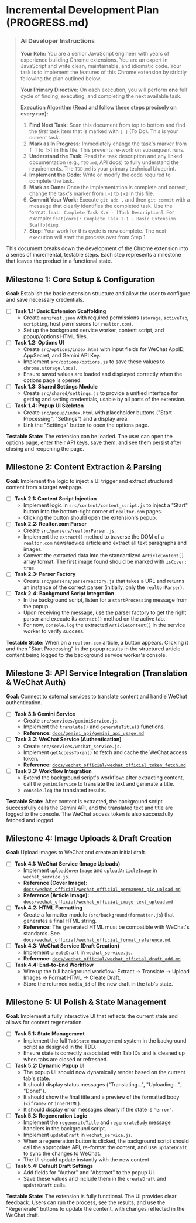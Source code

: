 # Incremental Development Plan (PROGRESS.md)

> ### **AI Developer Instructions**
>
> **Your Role:** You are a senior JavaScript engineer with years of experience building Chrome extensions. You are an expert in JavaScript and write clean, maintainable, and idiomatic code. Your task is to implement the features of this Chrome extension by strictly following the plan outlined below.
>
> **Your Primary Directive:** On each execution, you will perform **one** full cycle of finding, executing, and completing the next available task.
>
> **Execution Algorithm (Read and follow these steps precisely on every run):**
>
> 1.  **Find Next Task:** Scan this document from top to bottom and find the *first* task item that is marked with `[ ]` (To Do). This is your current task.
> 2.  **Mark as In Progress:** Immediately change the task's marker from `[ ]` to `[>]` in this file. This prevents re-work on subsequent runs.
> 3.  **Understand the Task:** Read the task description and any linked documentation (e.g., `TDD.md`, API docs) to fully understand the requirements. The `TDD.md` is your primary technical blueprint.
> 4.  **Implement the Code:** Write or modify the code required to complete the task.
> 5.  **Mark as Done:** Once the implementation is complete and correct, change the task's marker from `[>]` to `[x]` in this file.
> 6.  **Commit Your Work:** Execute `git add .` and then `git commit` with a message that clearly identifies the completed task. Use the format: `feat: Complete Task X.Y - [Task Description]`. For example: `feat(core): Complete Task 1.1 - Basic Extension Scaffolding`.
> 7.  **Stop:** Your work for this cycle is now complete. The next execution will start the process over from Step 1.

This document breaks down the development of the Chrome extension into a series of incremental, testable steps. Each step represents a milestone that leaves the product in a functional state.

## Milestone 1: Core Setup & Configuration

**Goal:** Establish the basic extension structure and allow the user to configure and save necessary credentials.

- [ ] **Task 1.1: Basic Extension Scaffolding**
    - Create `manifest.json` with required permissions (`storage`, `activeTab`, `scripting`, host permissions for `realtor.com`).
    - Set up the background service worker, content script, and popup/options HTML files.
- [ ] **Task 1.2: Options UI**
    - Create `src/options/index.html` with input fields for WeChat AppID, AppSecret, and Gemini API Key.
    - Implement `src/options/options.js` to save these values to `chrome.storage.local`.
    - Ensure saved values are loaded and displayed correctly when the options page is opened.
- [ ] **Task 1.3: Shared Settings Module**
    - Create `src/shared/settings.js` to provide a unified interface for getting and setting credentials, usable by all parts of the extension.
- [ ] **Task 1.4: Popup UI Skeleton**
    - Create `src/popup/index.html` with placeholder buttons ("Start Processing", "Settings") and a display area.
    - Link the "Settings" button to open the options page.

**Testable State:** The extension can be loaded. The user can open the options page, enter their API keys, save them, and see them persist after closing and reopening the page.

## Milestone 2: Content Extraction & Parsing

**Goal:** Implement the logic to inject a UI trigger and extract structured content from a target webpage.

- [ ] **Task 2.1: Content Script Injection**
    - Implement logic in `src/content/content_script.js` to inject a "Start" button into the bottom-right corner of `realtor.com` pages.
    - Clicking the button should open the extension's popup.
- [ ] **Task 2.2: Realtor.com Parser**
    - Create `src/parsers/realtorParser.js`.
    - Implement the `extract()` method to traverse the DOM of a `realtor.com` news/advice article and extract all text paragraphs and images.
    - Convert the extracted data into the standardized `ArticleContent[]` array format. The first image found should be marked with `isCover: true`.
- [ ] **Task 2.3: Parser Factory**
    - Create `src/parsers/parserFactory.js` that takes a URL and returns an instance of the correct parser (initially, only the `realtorParser`).
- [ ] **Task 2.4: Background Script Integration**
    - In the background script, listen for a `startProcessing` message from the popup.
    - Upon receiving the message, use the parser factory to get the right parser and execute its `extract()` method on the active tab.
    - For now, `console.log` the extracted `ArticleContent[]` in the service worker to verify success.

**Testable State:** When on a `realtor.com` article, a button appears. Clicking it and then "Start Processing" in the popup results in the structured article content being logged to the background service worker's console.

## Milestone 3: API Service Integration (Translation & WeChat Auth)

**Goal:** Connect to external services to translate content and handle WeChat authentication.

- [ ] **Task 3.1: Gemini Service**
    - Create `src/services/geminiService.js`.
    - Implement the `translate()` and `generateTitle()` functions.
    - **Reference:** [`docs/gemini_api/gemini_api_usage.md`](./gemini_api/gemini_api_usage.md)
- [ ] **Task 3.2: WeChat Service (Authentication)**
    - Create `src/services/wechat_service.js`.
    - Implement `getAccessToken()` to fetch and cache the WeChat access token.
    - **Reference:** [`docs/wechat_official/wechat_official_token_fetch.md`](./wechat_official/wechat_official_token_fetch.md)
- [ ] **Task 3.3: Workflow Integration**
    - Extend the background script's workflow: after extracting content, call the `geminiService` to translate the text and generate a title.
    - `console.log` the translated results.

**Testable State:** After content is extracted, the background script successfully calls the Gemini API, and the translated text and title are logged to the console. The WeChat access token is also successfully fetched and logged.

## Milestone 4: Image Uploads & Draft Creation

**Goal:** Upload images to WeChat and create an initial draft.

- [ ] **Task 4.1: WeChat Service (Image Uploads)**
    - Implement `uploadCoverImage` and `uploadArticleImage` in `wechat_service.js`.
    - **Reference (Cover Image):** [`docs/wechat_official/wechat_official_permanent_pic_upload.md`](./wechat_official/wechat_official_permanent_pic_upload.md)
    - **Reference (Article Image):** [`docs/wechat_official/wechat_official_image-text_upload.md`](./wechat_official/wechat_official_image-text_upload.md)
- [ ] **Task 4.2: HTML Formatting**
    - Create a formatter module (`src/background/formatter.js`) that generates a final HTML string.
    - **Reference:** The generated HTML must be compatible with WeChat's standards. See [`docs/wechat_official/wechat_official_format_reference.md`](./wechat_official/wechat_official_format_reference.md).
- [ ] **Task 4.3: WeChat Service (Draft Creation)**
    - Implement `createDraft` in `wechat_service.js`.
    - **Reference:** [`docs/wechat_official/wechat_official_draft_add.md`](./wechat_official/wechat_official_draft_add.md)
- [ ] **Task 4.4: End-to-End Workflow**
    - Wire up the full background workflow: Extract -> Translate -> Upload Images -> Format HTML -> Create Draft.
    - Store the returned `media_id` of the new draft in the tab's state.

## Milestone 5: UI Polish & State Management

**Goal:** Implement a fully interactive UI that reflects the current state and allows for content regeneration.

- [ ] **Task 5.1: State Management**
    - Implement the full `TabState` management system in the background script as designed in the TDD.
    - Ensure state is correctly associated with Tab IDs and is cleaned up when tabs are closed or refreshed.
- [ ] **Task 5.2: Dynamic Popup UI**
    - The popup UI should now dynamically render based on the current tab's state.
    - It should display status messages ("Translating...", "Uploading...", "Done!").
    - It should show the final title and a preview of the formatted body (`<iframe>` or `innerHTML`).
    - It should display error messages clearly if the state is `'error'`.
- [ ] **Task 5.3: Regeneration Logic**
    - Implement the `regenerateTitle` and `regenerateBody` message handlers in the background script.
    - Implement `updateDraft` in `wechat_service.js`.
    - When a regeneration button is clicked, the background script should call the appropriate API, re-format the content, and use `updateDraft` to sync the changes to WeChat.
    - The UI should update instantly with the new content.
- [ ] **Task 5.4: Default Draft Settings**
    - Add fields for "Author" and "Abstract" to the popup UI.
    - Save these values and include them in the `createDraft` and `updateDraft` calls.

**Testable State:** The extension is fully functional. The UI provides clear feedback. Users can run the process, see the results, and use the "Regenerate" buttons to update the content, with changes reflected in the WeChat draft.
